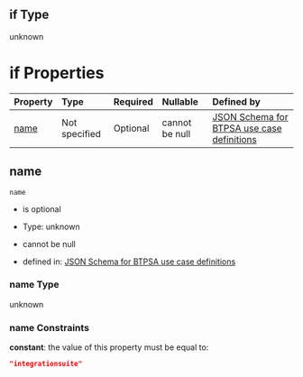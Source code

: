 ## if Type

unknown

# if Properties

| Property      | Type          | Required | Nullable       | Defined by                                                                                                                                                                                                        |
| :------------ | :------------ | :------- | :------------- | :---------------------------------------------------------------------------------------------------------------------------------------------------------------------------------------------------------------- |
| [name](#name) | Not specified | Optional | cannot be null | [JSON Schema for BTPSA use case definitions](btpsa-usecase-properties-services-items-allof-2-then-allof-24-if-properties-name.md "undefined#/properties/services/items/allOf/2/then/allOf/24/if/properties/name") |

## name



`name`

*   is optional

*   Type: unknown

*   cannot be null

*   defined in: [JSON Schema for BTPSA use case definitions](btpsa-usecase-properties-services-items-allof-2-then-allof-24-if-properties-name.md "undefined#/properties/services/items/allOf/2/then/allOf/24/if/properties/name")

### name Type

unknown

### name Constraints

**constant**: the value of this property must be equal to:

```json
"integrationsuite"
```
